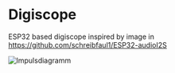# Digiscope
ESP32 based digiscope inspired by image in https://github.com/schreibfaul1/ESP32-audioI2S

![Impulsdiagramm](https://user-images.githubusercontent.com/26250702/130939099-fd12c2ec-26c1-42a6-ba42-e6a619eeb7b9.jpg)

